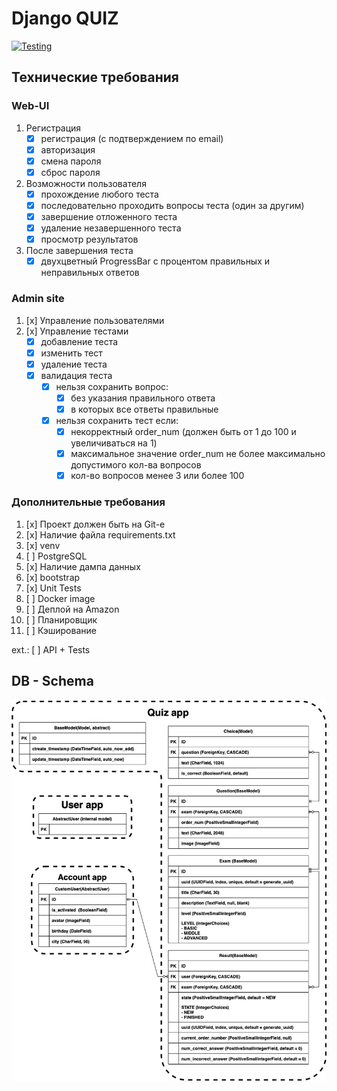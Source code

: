 # Django QUIZ

[![Testing](https://github.com/python-hillel/django_quiz_1/actions/workflows/test.yml/badge.svg)](https://github.com/python-hillel/django_quiz_1/actions/workflows/test.yml)

## Технические требования  
### Web-UI
  1. Регистрация
      - [x] регистрация (с подтверждением по email)
      - [x] авторизация
      - [x] смена пароля
      - [x] сброс пароля
    
  2. Возможности пользователя
      - [x] прохождение любого теста
      - [x] последовательно проходить вопросы теста (один за другим)
      - [x] завершение отложенного теста
      - [x] удаление незавершенного теста 
      - [x] просмотр результатов
    
  3. После завершения теста
      - [x] двухцветный ProgressBar с процентом правильных и неправильных ответов

### Admin site
  1. [x] Управление пользователями
  2. [x] Управление тестами
      - [x] добавление теста
      - [x] изменить тест
      - [x] удаление теста
      - [x] валидация теста
        - [x] нельзя сохранить вопрос:
            - [x] без указания правильного ответа
            - [x] в которых все ответы правильные
        - [x] нельзя сохранить тест если:
            - [x] некорректный order_num (должен быть от 1 до 100 и увеличиваться на 1)
            - [x] максимальное значение order_num не более максимально допустимого кол-ва вопросов
            - [x] кол-во вопросов менее 3 или более 100

### Дополнительные требования
1. [x] Проект должен быть на Git-е
2. [x] Наличие файла requirements.txt
3. [x] venv
4. [ ] PostgreSQL
5. [x] Наличие дампа данных
6. [x] bootstrap
7. [x] Unit Tests
8. [ ] Docker image
9. [ ] Деплой на Amazon
10. [ ] Планировщик
11. [ ] Кэширование


ext.: [ ] API + Tests

## DB - Schema
![db](db_schema.png)
